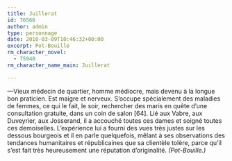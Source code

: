 ```yaml
---
title: Juillerat
id: 76566
author: admin
type: personnage
date: 2010-03-09T10:46:32+00:00
excerpt: Pot-Bouille
rm_character_novel:
  - 75940
rm_character_name_main: Juillerat

---
```

—Vieux médecin de quartier, homme médiocre, mais devenu à la longue bon praticien. Est maigre et nerveux. S&rsquo;occupe spécialement des maladies de femmes, ce qui le fait, le soir, rechercher des maris en quête d&rsquo;une consultation gratuite, dans un coin de salon [64]. Lié aux Vabre, aux Duveyrier, aux Josserand, il a accouché toutes ces dames et soigné toutes ces demoiselles. L&rsquo;expérience lui a fourni des vues très justes sur les dessous bourgeois et il en parle quelquefois, mêlant à ses observations des tendances humanitaires et républicaines que sa clientèle tolère, parce qu&rsquo;il s&rsquo;est fait très heureusement une réputation d&rsquo;originalité. _(Pot-Bouille.)_